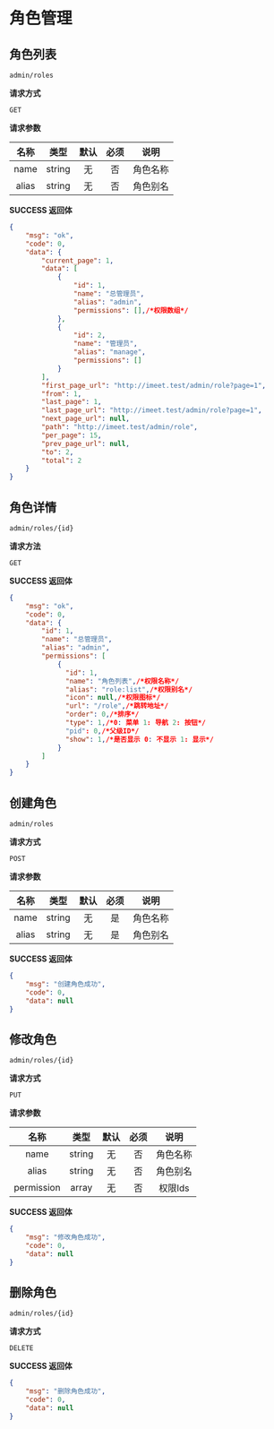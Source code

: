 # 角色管理

## 角色列表

`admin/roles`

**请求方式**

`GET`

**请求参数**

|  名称  |  类型  | 默认 | 必须 |         说明         |
| :----: | :----: | :--: | :--: | :------------------: |
|  name  | string |  无  |  否  |         角色名称         |
| alias  | string |  无  |  否  |        角色别名        |

**SUCCESS 返回体**

```json
{
    "msg": "ok",
    "code": 0,
    "data": {
        "current_page": 1,
        "data": [
            {
                "id": 1,
                "name": "总管理员",
                "alias": "admin",
                "permissions": [],/*权限数组*/
            },
            {
                "id": 2,
                "name": "管理员",
                "alias": "manage",
                "permissions": []
            }
        ],
        "first_page_url": "http://imeet.test/admin/role?page=1",
        "from": 1,
        "last_page": 1,
        "last_page_url": "http://imeet.test/admin/role?page=1",
        "next_page_url": null,
        "path": "http://imeet.test/admin/role",
        "per_page": 15,
        "prev_page_url": null,
        "to": 2,
        "total": 2
    }
}
```

## 角色详情

`admin/roles/{id}`

**请求方法**

`GET`

**SUCCESS 返回体**

```json
{
    "msg": "ok",
    "code": 0,
    "data": {
        "id": 1,
        "name": "总管理员",
        "alias": "admin",
        "permissions": [
            {
              "id": 1,
              "name": "角色列表",/*权限名称*/
              "alias": "role:list",/*权限别名*/
              "icon": null,/*权限图标*/
              "url": "/role",/*跳转地址*/
              "order": 0,/*排序*/
              "type": 1,/*0: 菜单 1: 导航 2: 按钮*/
              "pid": 0,/*父级ID*/
              "show": 1,/*是否显示 0: 不显示 1: 显示*/
            }
        ]
    }
}
```

## 创建角色

`admin/roles`

**请求方式**

`POST`

**请求参数**

|   名称   |  类型  | 默认 | 必须 |                说明                 |
| :------: | :----: | :--: | :--: | :---------------------------------: |
|   name   | string |  无  |  是  |                角色名称                 |
|  alias   | string |  无  |  是  |               角色别名                 |

**SUCCESS 返回体**

```json
{
    "msg": "创建角色成功",
    "code": 0,
    "data": null
}
```

## 修改角色

`admin/roles/{id}`

**请求方式**

`PUT`

**请求参数**

|   名称   |  类型  | 默认 | 必须 |                说明                 |
| :------: | :----: | :--: | :--: | :---------------------------------: |
|       name        | string |  无  |  否  |                角色名称                 |
|       alias       | string |  无  |  否  |               角色别名                 |
|  permission   | array |  无  |  否  |               权限Ids                 |

**SUCCESS 返回体**

```json
{
    "msg": "修改角色成功",
    "code": 0,
    "data": null
}
```

## 删除角色

`admin/roles/{id}`

**请求方式**

`DELETE`


**SUCCESS 返回体**

```json
{
    "msg": "删除角色成功",
    "code": 0,
    "data": null
}
```

